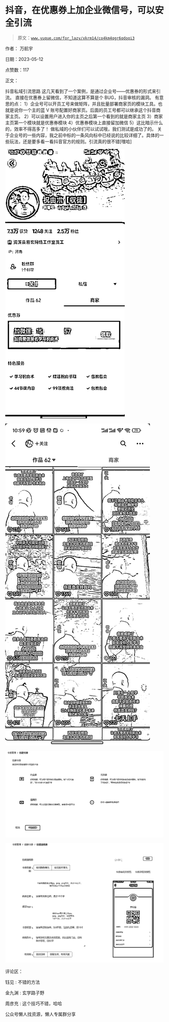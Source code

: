 # 抖音，在优惠券上加企业微信号，可以安全引流

> 原文：[`www.yuque.com/for_lazy/xkrm14/co4km4qgr6qdoqi3`](https://www.yuque.com/for_lazy/xkrm14/co4km4qgr6qdoqi3)



作者： 万航宇



日期：2023-05-12



点赞数：117



正文：



抖音私域引流思路 这几天看到了一个案例，是通过企业号——优惠券的形式来引流。 直接在优惠券上留微信，不知道这算不算是个 BUG，抖音审核的漏洞。 有意思的点： 1）企业号可以开员工号来做矩阵，并且批量部署商家页的模块工具。也就是说你一个主的蓝 V 账号配置好商家页。后面的员工号都可以继承这个抖音商家主页。 2）可以设置用户进入你的主页之后第一个看到的就是商家主页 3）商家主页第一个模块就是优惠券模块 4）优惠券模块上直接留加微信 5）这比暗示什么的，效率不得高多了！ 做私域的小伙伴们可以试试哦，我们测试是成功了的。 关于企业号的一些内容，我之前中标的一条风向标中已经说的比较详细了。具体的一些玩法，还是要多看一看抖音官方的规则。引流真的很不错[嘿哈]



![](img/99fcb58e2116e9972041d1100ef7bdc0.png)



![](img/434661c474c6dbfce97b7a23d1a415d7.png)



![](img/985920f08afa29f0be22f412433bd02c.png)



![](img/ad524d8a3341ff810de8f15616f7555b.png)



评论区：



钰见 : 不错的方法



金九渊 : 玄学路子野



周彦充 : 这个技巧不错，哈哈



公众号懒人找资源，懒人专属群分享

